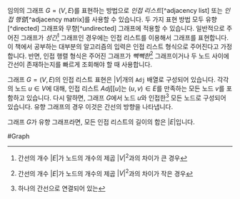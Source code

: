 임의의 그래프 $G = (V, E)$를 표현하는 방법으로 *인접 리스트*[^adjacency list] 또는 *인접 행렬*[^adjacency matrix]를 사용할 수 있습니다. 두 가지 표현 방법 모두 유향[^directed] 그래프와 무향[^undirected] 그래프에 적용할 수 있습니다. 일반적으로 주어진 그래프가 *성긴*[^sparse] 그래프인 경우에는 인접 리스트를 이용해서 그래프를 표현합니다. 이 책에서 공부하는 대부분의 알고리즘의 입력은 인접 리스트 형식으로 주어진다고 가정합니다. 반면, 인접 행렬 형식은 주어진 그래프가 *빽빽한*[^dense] 그래프이거나 두 노드 사이에 간선이 존재하는지를 빠르게 조회해야 할 때 사용합니다.

그래프 $G = (V, E)$의 인접 리스트 표현은 $|V|$개의 `Adj` 배열로 구성되어 있습니다. 각각의 노드 $u \in V$에 대해, 인접 리스트 $Adj[[u]$는 $(u, v) \in E$를 만족하는 모든 노드 $v$를 포함하고 있습니다. 다시 말하면, 그래프 $G$에서 노드 $u$와 인접한[^1] 모든 노드로 구성되어 있습니다. 유향 그래프의 경우 이것은 간선의 방향을 나타냅니다.

그래프 $G$가 유향 그래프라면, 모든 인접 리스트의 길이의 합은 $|E|$입니다. 

#Graph

[^sparse]: 간선의 개수 $|E|$가 노드의 개수의 제곱 $|V|^2$과의 차이가 큰 경우
[^dense]: 간선의 개수 $|E|$가 노드의 개수의 제곱 $|V|^2$과의 차이가 작은 경우
[^1]: 하나의 간선으로 연결되어 있는